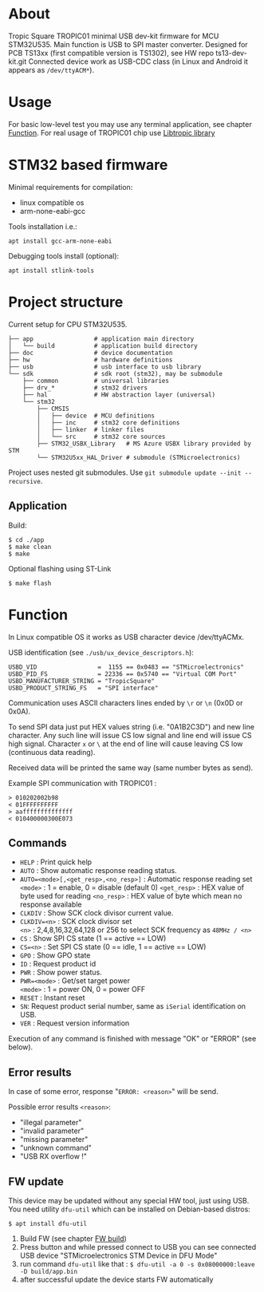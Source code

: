 # About

Tropic Square TROPIC01 minimal USB dev-kit firmware for MCU STM32U535.
Main function is USB to SPI master converter.
Designed for PCB TS13xx (first compatible version is TS1302), see HW repo ts13-dev-kit.git
Connected device work as USB-CDC class (in Linux and Android it appears as `/dev/ttyACM*`).

# Usage

For basic low-level test you may use any terminal application, see  chapter [Function](#Function).
For real usage of TROPIC01 chip use [Libtropic library](https://github.com/tropicsquare/libtropic-util)

# STM32 based firmware

Minimal requirements for compilation:

 * linux compatible os
 * arm-none-eabi-gcc

Tools installation i.e.:

```
apt install gcc-arm-none-eabi
```

Debugging tools install (optional):

```
apt install stlink-tools
```

# Project structure

Current setup for CPU STM32U535.

```
├── app                 # application main directory
│   └── build           # application build directory
├── doc                 # device documentation
├── hw                  # hardware definitions
├── usb                 # usb interface to usb library
└── sdk                 # sdk root (stm32), may be submodule
    ├── common          # universal libraries
    ├── drv_*           # stm32 drivers
    ├── hal             # HW abstraction layer (universal)
    └── stm32
        ├── CMSIS
        │   ├── device  # MCU definitions 
        │   ├── inc     # stm32 core definitions
        │   ├── linker  # linker files
        │   └── src     # stm32 core sources
        ├── STM32_USBX_Library   # MS Azure USBX library provided by STM
        └── STM32U5xx_HAL_Driver # submodule (STMicroelectronics)
```

Project uses nested git submodules. Use `git submodule update --init --recursive`.

## Application

Build:

```
$ cd ./app
$ make clean
$ make
```

Optional flashing using ST-Link
```
$ make flash
```

# Function

In Linux compatible OS it works as USB character device /dev/ttyACMx. 

USB identification (see `./usb/ux_device_descriptors.h`):
```
USBD_VID                 =  1155 == 0x0483 == "STMicroelectronics"
USBD_PID_FS              = 22336 == 0x5740 == "Virtual COM Port"
USBD_MANUFACTURER_STRING = "TropicSquare"
USBD_PRODUCT_STRING_FS   = "SPI interface"
```

Communication uses ASCII characters lines ended by `\r` or `\n` (0x0D or 0x0A).

To send SPI data just put HEX values string (i.e. "0A1B2C3D") and new line character. 
Any such line will issue CS low signal and line end will issue CS high signal.
Character `x` or `\` at the end of line will cause leaving CS low (continuous data reading).

Received data will be printed the same way (same number bytes as send).

Example SPI communication with TROPIC01 :
```
> 010202002b98
< 01FFFFFFFFFF
> aaffffffffffffff
< 010400000300E073
```

## Commands

* `HELP` : Print quick help
* `AUTO` : Show automatic response reading status.
* `AUTO=<mode>[,<get_resp>,<no_resp>]` : Automatic response reading set \
    `<mode>` : 1 = enable, 0 = disable (default 0)
    `<get_resp>` : HEX value of byte used for reading
    `<no_resp>` : HEX value of byte which mean no response available
* `CLKDIV` : Show SCK clock divisor current value.
* `CLKDIV=<n>` : SCK clock divisor set \
    `<n>` : 2,4,8,16,32,64,128 or 256 to select SCK frequency as `48MHz / <n>`
* `CS` : Show SPI CS state (1 == active == LOW) 
* `CS=<n>` : Set SPI CS state (0 == idle, 1 == active == LOW) 
* `GPO` : Show GPO state 
* `ID` : Request product id
* `PWR` : Show power status.
* `PWR=<mode>` : Get/set target power \
    `<mode>` : 1 = power ON, 0 = power OFF
* `RESET` : Instant reset
* `SN`: Request product serial number, same as `iSerial` identification on USB.
* `VER` : Request version information

Execution of any command is finished with message "OK" or "ERROR" (see below).

## Error results

In case of some error, response "`ERROR: <reason>`" will be send.

Possible error results `<reason>`:

* "illegal parameter"
* "invalid parameter"
* "missing parameter"
* "unknown command"
* "USB RX overflow !"

## FW update

This device may be updated without any special HW tool, just using USB. \
You need utility `dfu-util` which can be installed on Debian-based distros:
```
$ apt install dfu-util
```

1) Build FW (see chapter [FW build](#fw-build))
2) Press button and while pressed connect to USB
   you can see connected USB device "STMicroelectronics STM Device in DFU Mode"
3) run command `dfu-util` like that :
   `$ dfu-util -a 0 -s 0x08000000:leave -D build/app.bin`
4) after successful update the device starts FW automatically


